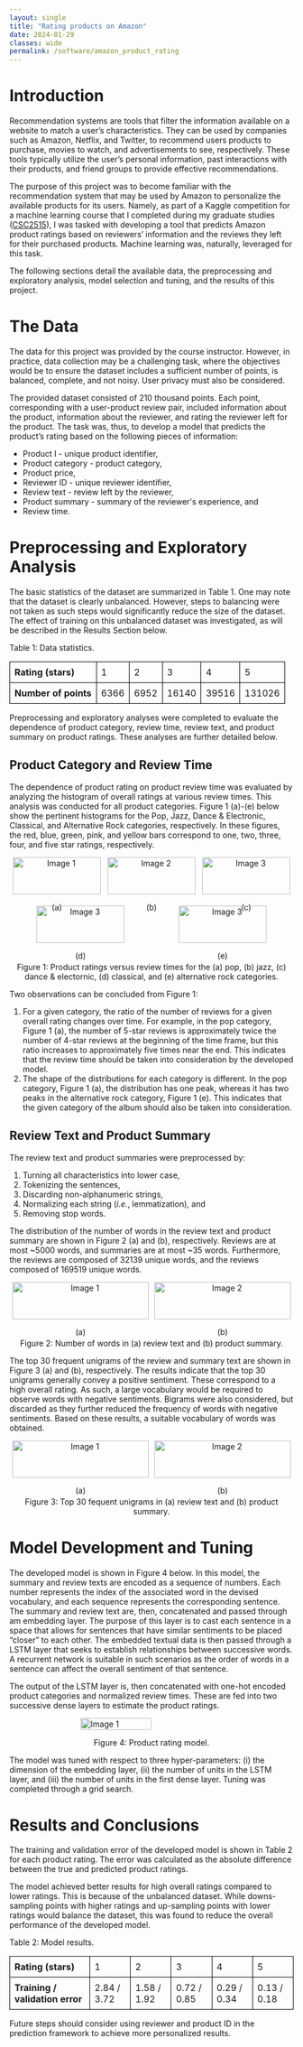 ```yaml
---
layout: single
title: "Rating products on Amazon"
date: 2024-01-29
classes: wide
permalink: /software/amazon_product_rating
---
```

<style>
	table {
	  width: 100%; /* Adjust the width as needed */
	  border-collapse: collapse; /* Optional: Borders collapse into one border */
	}
	th, td {
	  border: 1px solid black; /* Optional: Border styling for cells */
	  padding: 8px; /* Optional: Padding for cells */
	  text-align: left; /* Optional: Align text within cells */
	}
</style>
# Introduction
Recommendation systems are tools that filter the information available on a website to match a user’s characteristics. They can be used by companies such as Amazon, Netflix, and Twitter, to recommend users products to purchase, movies to watch, and advertisements to see, respectively.  These tools typically utilize the user’s personal information, past interactions with their products, and friend groups to provide effective recommendations. 

The purpose of this project was to become familiar with the recommendation system that may be used by Amazon to personalize the available products for its users. Namely, as part of a Kaggle competition for a machine learning course that I completed during my graduate studies (<a href="https://www.cs.toronto.edu/~huang/courses/csc2515_2020f/" target="_blank">CSC2515</a>), I was tasked with developing a tool that predicts Amazon product ratings based on reviewers’ information and the reviews they left for their purchased products.  Machine learning was, naturally, leveraged for this task.

The following sections detail the available data, the preprocessing and exploratory analysis, model selection and tuning, and the results of this project.

# The Data
The data for this project was provided by the course instructor. However, in practice, data collection may be a challenging task, where the objectives would be to ensure the dataset includes a sufficient number of points, is balanced, complete, and not noisy. User privacy must also be considered. 

The provided dataset consisted of 210 thousand points. Each point, corresponding with a user-product review pair, included information about the product, information about the reviewer, and rating the reviewer left for the product. The task was, thus, to develop a model that predicts the product’s rating based on the following pieces of information: 
-	Product I - unique product identifier, 
-	Product category - product category, 
-	Product price,
-	Reviewer ID - unique reviewer identifier,
-	Review text - review left by the reviewer,
-	Product summary - summary of the reviewer's experience, and
-	Review time.

# Preprocessing and Exploratory Analysis
The basic statistics of the dataset are summarized in Table 1. One may note that the dataset is clearly unbalanced. However, steps to balancing were not taken as such steps would significantly reduce the size of the dataset. The effect of training on this unbalanced dataset was investigated, as will be described in the Results Section below.

<p style="text-align: left;"> Table 1: Data statistics. </p>
<table>
	<tr>
		<th> Rating (stars) </th>
		<td> 1 </td>
		<td> 2 </td>
		<td> 3 </td>
		<td> 4 </td>
		<td> 5 </td>
	</tr>
	<tr>
		<th> Number of points </th>
		<td> 6366 </td>
		<td> 6952 </td>
		<td> 16140 </td>
		<td> 39516 </td>
		<td> 131026 </td>
	</tr>
</table>

Preprocessing and exploratory analyses were completed to evaluate the dependence of product category, review time, review text, and product summary on product ratings. These analyses are further detailed below.

## Product Category and Review Time
The dependence of product rating on product review time was evaluated by analyzing the histogram of overall ratings at various review times. This analysis was conducted for all product categories. Figure 1 (a)-(e) below show the pertinent histograms for the Pop, Jazz, Dance & Electronic, Classical, and Alternative Rock categories, respectively. In these figures, the red, blue, green, pink, and yellow bars correspond to one, two, three, four, and five star ratings, respectively. 

<div style="display: flex; flex-wrap: wrap; justify-content: space-around;">
  <div style="flex: 0 1 calc(33% - 10px); margin-bottom: 20px; text-align: center;">
    <img src="/assets/files_sw/pop.png" alt="Image 1" style="width: 100%;">
    <p style="text-align: center;">(a)</p>
  </div>
  
  <div style="flex: 0 1 calc(33% - 10px); margin-bottom: 20px; text-align: center;">
    <img src="/assets/files_sw/Jazz.png" alt="Image 2" style="width: 100%;">
    <p style="text-align: center;">(b)</p>
  </div>

  <div style="flex: 0 1 calc(33% - 10px); margin-bottom: 20px; text-align: center;">
    <img src="/assets/files_sw/dance_electron.png" alt="Image 3" style="width: 100%;">
    <p style="text-align: center;">(c)</p>
  </div>
  
  <div style="flex: 0 1 calc(33% - 10px); margin-bottom: 20px; text-align: center;">
    <img src="/assets/files_sw/classical.png" alt="Image 3" style="width: 100%;">
    <p style="text-align: center;">(d)</p>
  </div>
  
  <div style="flex: 0 1 calc(33% - 10px); margin-bottom: 20px; text-align: center;">
    <img src="/assets/files_sw/alt_rock.png" alt="Image 3" style="width: 100%;">
    <p style="text-align: center;">(e)</p>
  </div>
</div>
<p style="text-align: center;"> Figure 1: Product ratings versus review times for the (a) pop, (b) jazz, (c) dance & electornic, (d) classical, and (e) alternative rock categories.</p>

Two observations can be concluded from Figure 1:
1. For a given category, the ratio of the number of reviews for a given overall rating changes over time. For example, in the pop category, Figure 1 (a), the number of 5-star reviews is approximately twice the number of 4-star reviews at the beginning of the time frame, but this ratio increases to approximately five times near the end. This indicates that the review time should be taken into consideration by the developed model.
2. The shape of the distributions for each category is different. In the pop category, Figure 1 (a), the distribution has one peak, whereas it has two peaks in the alternative rock category, Figure 1 (e). This indicates that the given category of the album should also be taken into consideration.

## Review Text and Product Summary
The review text and product summaries were preprocessed by:
1. Turning all characteristics into lower case, 
2. Tokenizing the sentences, 
3. Discarding non-alphanumeric strings, 
4. Normalizing each string (*i.e.*, lemmatization), and 
5. Removing stop words. 

The distribution of the number of words in the review text and product summary are shown in Figure 2 (a) and (b), respectively. Reviews are at most ~5000 words, and summaries are at most ~35 words. Furthermore, the reviews are composed of 32139 unique words, and the reviews composed of 169519 unique words. 

<div style="display: flex; flex-wrap: wrap; justify-content: space-around;">
  <div style="flex: 0 1 calc(50% - 10px); margin-bottom: 20px; text-align: center;">
    <img src="/assets/files_sw/review_length.png" alt="Image 1" style="width: 100%;">
    <p style="text-align: center;">(a)</p>
  </div>
  
  <div style="flex: 0 1 calc(50% - 10px); margin-bottom: 20px; text-align: center;">
    <img src="/assets/files_sw/summary_length.png" alt="Image 2" style="width: 100%;">
    <p style="text-align: center;">(b)</p>
  </div>
</div>
<p style="text-align: center;"> Figure 2: Number of words in (a) review text and (b) product summary.</p>

The top 30 frequent unigrams of the review and summary text are shown in Figure 3 (a) and (b), respectively. The results indicate that the top 30 unigrams generally convey a positive sentiment. These correspond to a high overall rating. As such, a large vocabulary would be required to observe words with negative sentiments. Bigrams were also considered, but discarded as they further reduced the frequency of words with negative sentiments. Based on these results, a suitable vocabulary of words was obtained.

<div style="display: flex; flex-wrap: wrap; justify-content: space-around;">
  <div style="flex: 0 1 calc(50% - 10px); margin-bottom: 20px; text-align: center;">
    <img src="/assets/files_sw/review_word_dist.png" alt="Image 1" style="width: 100%;">
    <p style="text-align: center;">(a)</p>
  </div>
  
  <div style="flex: 0 1 calc(50% - 10px); margin-bottom: 20px; text-align: center;">
    <img src="/assets/files_sw/summary_word_dist_unigram.png" alt="Image 2" style="width: 100%;">
    <p style="text-align: center;">(b)</p>
  </div>
</div>
<p style="text-align: center;"> Figure 3: Top 30 fequent unigrams in (a) review text and (b) product summary.</p>

# Model Development and Tuning
The developed model is shown in Figure 4 below.  In this model, the summary and review texts are encoded as a sequence of numbers. Each number represents the index of the associated word in the devised vocabulary, and each sequence represents the corresponding sentence.  The summary and review text are, then, concatenated and passed through am embedding layer. The purpose of this layer is to cast each sentence in a space that allows for sentences that have similar sentiments to be placed “closer” to each other.  The embedded textual data is then passed through a LSTM layer that seeks to establish relationships between successive words. A recurrent network is suitable in such scenarios as the order of words in a sentence can affect the overall sentiment of that sentence. 

The output of the LSTM layer is, then concatenated with one-hot encoded product categories and normalized review times. These are fed into two successive dense layers to estimate the product ratings.
<div style="display: flex; flex-wrap: wrap; justify-content: space-around;">
<img src="/assets/files_sw/amazon_comp_model.png" alt="Image 1" style="width: 50%; align: middle;" >
</div>
<p style="text-align: center;">Figure 4: Product rating model.</p>

The model was tuned with respect to three hyper-parameters: (i) the dimension of the embedding layer, (ii) the number of units in the LSTM layer, and (iii) the number of units in the first dense layer. Tuning was completed through a grid search.

# Results and Conclusions
The training and validation error of the developed model is shown in Table 2 for each product rating. The error was calculated as the absolute difference between the true and predicted product ratings. 

The model achieved better results for high overall ratings compared to lower ratings. This is because of the unbalanced dataset. While downs-sampling points with higher ratings and up-sampling points with lower ratings would balance the dataset, this was found to reduce the overall performance of the developed model.


<p style="text-align: left;"> Table 2: Model results. </p>
<table>
	<tr>
		<th> Rating (stars) </th>
		<td> 1 </td>
		<td> 2 </td>
		<td> 3 </td>
		<td> 4 </td>
		<td> 5 </td>
	</tr>
	<tr>
		<th> Training / validation error </th>
		<td> 2.84 / 3.72 </td>
		<td> 1.58 / 1.92 </td>
		<td> 0.72 / 0.85 </td>
		<td> 0.29 / 0.34 </td>
		<td> 0.13 / 0.18 </td>
	</tr>
</table>


Future steps should consider using reviewer and product ID in the prediction framework to achieve more personalized results. 

